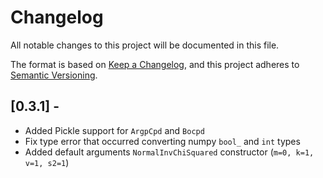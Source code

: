 # Changelog

All notable changes to this project will be documented in this file.

The format is based on [Keep a Changelog](https://keepachangelog.com/en/1.0.0/),
and this project adheres to [Semantic Versioning](https://semver.org/spec/v2.0.0.html).

## [0.3.1] - 
- Added Pickle support for `ArgpCpd` and `Bocpd`
- Fix type error that occurred converting numpy `bool_` and `int` types
- Added default arguments `NormalInvChiSquared` constructor (`m=0, k=1, v=1, s2=1`)
